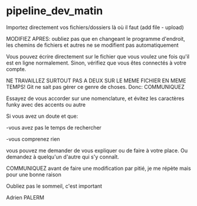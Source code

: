 # pipeline_dev_matin

Importez directement vos fichiers/dossiers là où il faut (add file - upload)

MODIFIEZ APRES: oubliez pas que en changeant le programme d'endroit, les chemins de fichiers et autres ne se modifient pas automatiquement

Vous pouvez écrire directement sur le fichier que vous voulez une fois qu'il est en ligne normalement. Sinon, vérifiez que vous êtes connectés à votre compte.

NE TRAVAILLEZ SURTOUT PAS A DEUX SUR LE MEME FICHIER EN MEME TEMPS! Git ne sait pas gérer ce genre de choses. Donc: COMMUNIQUEZ

Essayez de vous accorder sur une nomenclature, et évitez les caractères funky avec des accents ou autre

Si vous avez un doute et que:

-vous avez pas le temps de rechercher

-vous comprenez rien

vous pouvez me demander de vous expliquer ou de faire à votre place. Ou demandez à quelqu'un d'autre qui s'y connaît.

COMMUNIQUEZ avant de faire une modification par pitié, je me répète mais pour une bonne raison

Oubliez pas le sommeil, c'est important

Adrien PALERM
